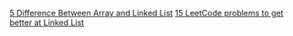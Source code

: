 
[5 Difference Between Array and Linked List](https://www.java67.com/2017/06/5-difference-between-array-and-linked.html)
[15 LeetCode problems to get better at Linked List](https://medium.com/javarevisited/15-leetcode-problems-to-get-better-at-linked-list-4c5aa8cd4a11)
